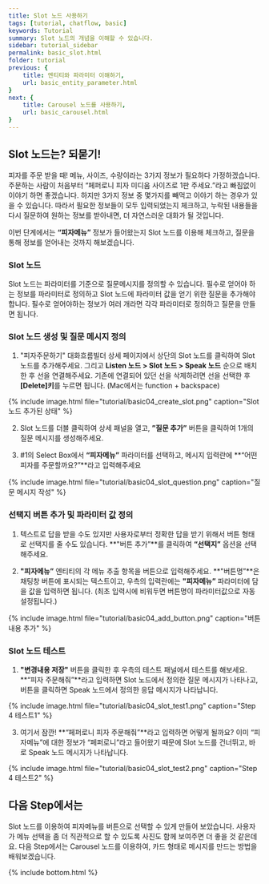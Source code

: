 ```yaml
---
title: Slot 노드 사용하기 
tags: [tutorial, chatflow, basic]
keywords: Tutorial
summary: Slot 노드의 개념을 이해할 수 있습니다.
sidebar: tutorial_sidebar
permalink: basic_slot.html
folder: tutorial
previous: {
    title: 엔티티와 파라미터 이해하기, 
    url: basic_entity_parameter.html
}
next: {
    title: Carousel 노드를 사용하기,
    url: basic_carousel.html
}
---
```


## Slot 노드는? 되묻기!

피자를 주문 받을 때! 메뉴, 사이즈, 수량이라는 3가지 정보가 필요하다 가정하겠습니다. 주문하는 사람이 처음부터 “페퍼로니 피자 미디움 사이즈로 1판 주세요.”라고 빠짐없이 이야기 하면 좋겠습니다. 하지만 3가지 정보 중 몇가지를 빼먹고 이야기 하는 경우가 있을 수 있습니다. 따라서 필요한 정보들이 모두 입력되었는지 체크하고, 누락된 내용들을 다시 질문하여 원하는 정보를 받아내면, 더 자연스러운 대화가 될 것입니다.

이번 단계에서는 **“피자메뉴”** 정보가 들어왔는지 Slot 노드를 이용해 체크하고, 질문을 통해 정보를 얻어내는 것까지 해보겠습니다.

### Slot 노드

Slot 노드는 파라미터를 기준으로 질문메시지를 정의할 수 있습니다. 필수로 얻어야 하는 정보를 파라미터로 정의하고 Slot 노드에 파라미터 값을 얻기 위한 질문을 추가해야 합니다. 필수로 얻어야하는 정보가 여러 개라면 각각 파라미터로 정의하고 질문을 만들면 됩니다.

### Slot 노드 생성 및 질문 메시지 정의

1) "피자주문하기" 대화흐름빌더 상세 페이지에서 상단의 Slot 노드를 클릭하여 Slot 노드를 추가해주세요. 그리고 **Listen 노드 > Slot 노드 > Speak 노드** 순으로 배치한 후 선을 연결해주세요. 기존에 연결되어 있던 선을 삭제하려면 선을 선택한 후 **[Delete]키**를 누르면 됩니다. (Mac에서는 function + backspace)

{% include image.html file="tutorial/basic04_create_slot.png"  caption="Slot 노드 추가된 상태" %}

2) Slot 노드를 더블 클릭하여 상세 패널을 열고, **”질문 추가”** 버튼을 클릭하여 1개의 질문 메시지를 생성해주세요.

3) #1의 Select Box에서 **“피자메뉴”** 파라미터를 선택하고, 메시지 입력란에 **“어떤 피자를 주문할까요?”**라고 입력해주세요

{% include image.html file="tutorial/basic04_slot_question.png"  caption="질문 메시지 작성" %}

### 선택지 버튼 추가 및 파라미터 값 정의

1) 텍스트로 답을 받을 수도 있지만 사용자로부터 정확한 답을 받기 위해서 버튼 형태로 선택지를 줄 수도 있습니다. **"버튼 추가”**를 클릭하여 **“선택지”** 옵션을 선택해주세요.

2) **"피자메뉴”** 엔티티의 각 메뉴 추출 항목을 버튼으로 입력해주세요. **"버튼명”**은 채팅창 버튼에 표시되는 텍스트이고, 우측의 입력란에는 **"피자메뉴”** 파라미터에 담을 값을 입력하면 됩니다. (최초 입력시에 비워두면 버튼명이 파라미터값으로 자동 설정됩니다.)

{% include image.html file="tutorial/basic04_add_button.png"  caption="버튼 내용 추가" %}

### Slot 노드 테스트

1) **"변경내용 저장"** 버튼을 클릭한 후 우측의 테스트 패널에서 테스트를 해보세요. **“피자 주문해줘”**라고 입력하면 Slot 노드에서 정의한 질문 메시지가 나타나고, 버튼을 클릭하면 Speak 노드에서 정의한 응답 메시지가 나타납니다. 

{% include image.html file="tutorial/basic04_slot_test1.png"  caption="Step 4 테스트1" %}

3) 여기서 잠깐! **“페퍼로니 피자 주문해줘”**라고 입력하면 어떻게 될까요? 이미 “피자메뉴”에 대한 정보가 “페퍼로니”라고 들어왔기 때문에 Slot 노드를 건너뛰고, 바로 Speak 노드 메시지가 나타납니다.

{% include image.html file="tutorial/basic04_slot_test2.png"  caption="Step 4 테스트2" %}


## 다음 Step에서는
Slot 노드를 이용하여 피자메뉴를 버튼으로 선택할 수 있게 만들어 보았습니다. 사용자가 메뉴 선택을 좀 더 직관적으로 할 수 있도록 사진도 함께 보여주면 더 좋을 것 같은데요. 다음 Step에서는 Carousel 노드를 이용하여, 카드 형태로 메시지를 만드는 방법을 배워보겠습니다.




{% include bottom.html %}